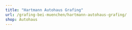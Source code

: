 ```yaml
---
title: "Hartmann Autohaus Grafing"
url: /grafing-bei-muenchen/hartmann-autohaus-grafing/
shop: Autohaus
---
```


